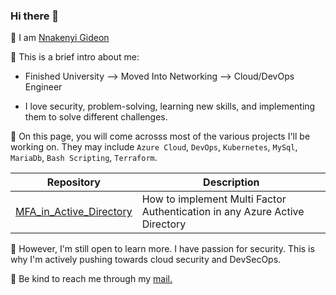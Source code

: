 ### Hi there 👋

📌 I am [Nnakenyi Gideon](https://www.linkedin.com/in/deon-nichole-035a70177/)

📌 This is a brief intro about me:

- Finished University --> Moved Into Networking --> Cloud/DevOps Engineer
  
- I love security, problem-solving, learning new skills, and implementing them to solve different challenges.

📌 On this page, you will come acrosss most of the various projects I'll be working on. They may include `Azure Cloud`, `DevOps`, `Kubernetes`, `MySql`, `MariaDb`, `Bash Scripting`, `Terraform`.

| Repository  | Description |
| ------------- | ------------- |
| [MFA_in_Active_Directory](https://github.com/Dion57/MFA_in_Active_Directory)  | How to implement Multi Factor Authentication in any Azure Active Directory  |

📌 However, I'm still open to learn more. I have passion for security. This is why I'm actively pushing towards cloud security and DevSecOps.

📌 Be kind to reach me through my [mail.](https://mail.google.com/mail/u/0/#inbox)
<!--
**Dion57/Dion57** is a ✨ _special_ ✨ repository because its `README.md` (this file) appears on your GitHub profile.

Here are some ideas to get you started:

- 🔭 I’m currently working on ...
- 🌱 I’m currently learning ...
- 👯 I’m looking to collaborate on ...
- 🤔 I’m looking for help with ...
- 💬 Ask me about ...
- 📫 How to reach me: ...
- 😄 Pronouns: ...
- ⚡ Fun fact: ...
-->

